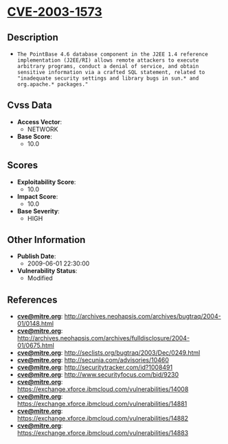 
# [CVE-2003-1573](http://archives.neohapsis.com/archives/bugtraq/2004-01/0148.html)

## Description

- `The PointBase 4.6 database component in the J2EE 1.4 reference implementation (J2EE/RI) allows remote attackers to execute arbitrary programs, conduct a denial of service, and obtain sensitive information via a crafted SQL statement, related to "inadequate security settings and library bugs in sun.* and org.apache.* packages."`

## Cvss Data

- **Access Vector**:
  - NETWORK
- **Base Score**:
  - 10.0

## Scores

- **Exploitability Score**:
  - 10.0
- **Impact Score**:
  - 10.0
- **Base Severity**:
  - HIGH

## Other Information

- **Publish Date**:
  - 2009-06-01 22:30:00
- **Vulnerability Status**:
  - Modified

## References

- **cve@mitre.org**: http://archives.neohapsis.com/archives/bugtraq/2004-01/0148.html
- **cve@mitre.org**: http://archives.neohapsis.com/archives/fulldisclosure/2004-01/0675.html
- **cve@mitre.org**: http://seclists.org/bugtraq/2003/Dec/0249.html
- **cve@mitre.org**: http://secunia.com/advisories/10460
- **cve@mitre.org**: http://securitytracker.com/id?1008491
- **cve@mitre.org**: http://www.securityfocus.com/bid/9230
- **cve@mitre.org**: https://exchange.xforce.ibmcloud.com/vulnerabilities/14008
- **cve@mitre.org**: https://exchange.xforce.ibmcloud.com/vulnerabilities/14881
- **cve@mitre.org**: https://exchange.xforce.ibmcloud.com/vulnerabilities/14882
- **cve@mitre.org**: https://exchange.xforce.ibmcloud.com/vulnerabilities/14883
